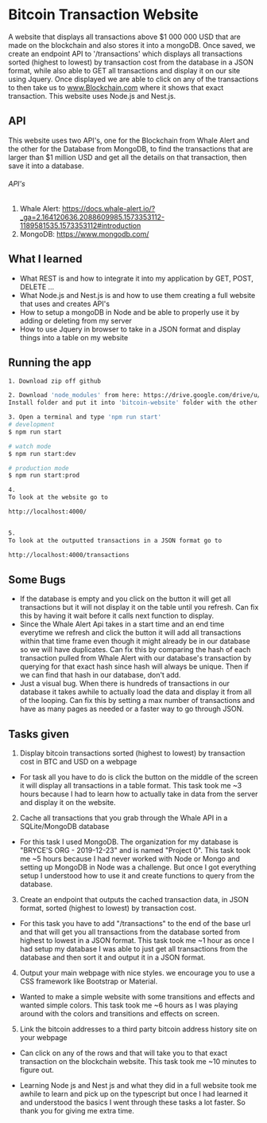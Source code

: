 # Bitcoin Transaction Website
 A website that displays all transactions above $1 000 000 USD that are made on the blockchain and also stores it into a mongoDB. Once saved, we create an endpoint API to '/transactions' which displays all transactions sorted (highest to lowest) by transaction cost from the database in a JSON format, while also able to GET all transactions and display it on our site using Jquery. Once displayed we are able to click on any of the transactions to then take us to www.Blockchain.com where it shows that exact transaction. This website uses Node.js and Nest.js. 
 
## API
 This website uses two API's, one for the Blockchain from Whale Alert and the other for the Database from MongoDB, to find the transactions that are larger than $1 million USD and get all the details on that transaction, then save it into a database. 
 
###### API's
1. Whale Alert: https://docs.whale-alert.io/?_ga=2.164120636.2088609985.1573353112-1189581535.1573353112#introduction
2. MongoDB: https://www.mongodb.com/

## What I learned
* What REST is and how to integrate it into my application by GET, POST, DELETE ...
* What Node.js and Nest.js is and how to use them creating a full website that uses and creates API's
* How to setup a mongoDB in Node and be able to properly use it by adding or deleting from my server
* How to use Jquery in browser to take in a JSON format and display things into a table on my website

## Running the app

```bash
1. Download zip off github

2. Download 'node_modules' from here: https://drive.google.com/drive/u/1/folders/0ADRErA12WL8pUk9PVA
Install folder and put it into 'bitcoin-website' folder with the other folders like 'test', 'src', 'dist', and 'views' so should have a total of 5 folders after putting in the node_modules folder

3. Open a terminal and type 'npm run start'
# development
$ npm run start 

# watch mode
$ npm run start:dev

# production mode
$ npm run start:prod

4.
To look at the website go to 

http://localhost:4000/


5.
To look at the outputted transactions in a JSON format go to

http://localhost:4000/transactions
```

## Some Bugs
* If the database is empty and you click on the button it will get all transactions but it will not display it on the table until you refresh. Can fix this by having it wait before it calls next function to display.
* Since the Whale Alert Api takes in a start time and an end time everytime we refresh and click the button it will add all transactions within that time frame even though it might already be in our database so we will have duplicates. Can fix this by comparing the hash of each transaction pulled from Whale Alert with our database's transaction by querying for that exact hash since hash will always be unique. Then if we can find that hash in our database, don't add.
* Just a visual bug. When there is hundreds of transactions in our database it takes awhile to actually load the data and display it from all of the looping. Can fix this by setting a max number of transactions and have as many pages as needed or a faster way to go through JSON. 

## Tasks given
1. Display bitcoin transactions sorted (highest to lowest) by transaction cost in BTC and USD on a webpage
  * For task all you have to do is click the button on the middle of the screen it will display all transactions in a table format. This task took me ~3 hours because I had to learn how to actually take in data from the server and display it on the website.
2. Cache all transactions that you grab through the Whale API in a SQLite/MongoDB database
  * For this task I used MongoDB. The organization for my database is "BRYCE'S ORG - 2019-12-23" and is named "Project 0". This task took me ~5 hours because I had never worked with Node or Mongo and setting up MongoDB in Node was a challenge. But once I got everything setup I understood how to use it and create functions to query from the database. 
3. Create an endpoint that outputs the cached transaction data, in JSON format, sorted (highest to lowest) by transaction cost. 
  * For this task you have to add "/transactions" to the end of the base url and that will get you all transactions from the database sorted from highest to lowest in a JSON format. This task took me ~1 hour as once I had setup my database I was able to just get all transactions from the database and then sort it and output it in a JSON format. 
4. Output your main webpage with nice styles. we encourage you to use a CSS framework like Bootstrap or Material. 
  * Wanted to make a simple website with some transitions and effects and wanted simple colors. This task took me ~6 hours as I was playing around with the colors and transitions and effects on screen. 
5. Link the bitcoin addresses to a third party bitcoin address history site on your webpage
  * Can click on any of the rows and that will take you to that exact transaction on the blockchain website. This task took me ~10 minutes to figure out. 

* Learning Node js and Nest js and what they did in a full website took me awhile to learn and pick up on the typescript but once I had learned it and understood the basics I went through these tasks a lot faster. So thank you for giving me extra time. 


